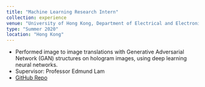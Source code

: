 ```yaml
---
title: "Machine Learning Research Intern"
collection: experience
venue: "University of Hong Kong, Department of Electrical and Electronic Engineering"
type: "Summer 2020"
location: "Hong Kong"
---
```


* Performed image to image translations with Generative Adversarial Network (GAN) structures on hologram images, using deep learning neural networks.
* Supervisor: Professor Edmund Lam
* <a href="https://github.com/YoujingYu99/deep-learning-hologram">GitHub Repo</a>